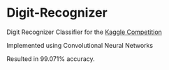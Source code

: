 # Digit-Recognizer
Digit Recognizer Classifier for the [Kaggle Competition](https://www.kaggle.com/c/digit-recognizer)

Implemented using Convolutional Neural Networks

Resulted in 99.071% accuracy.
